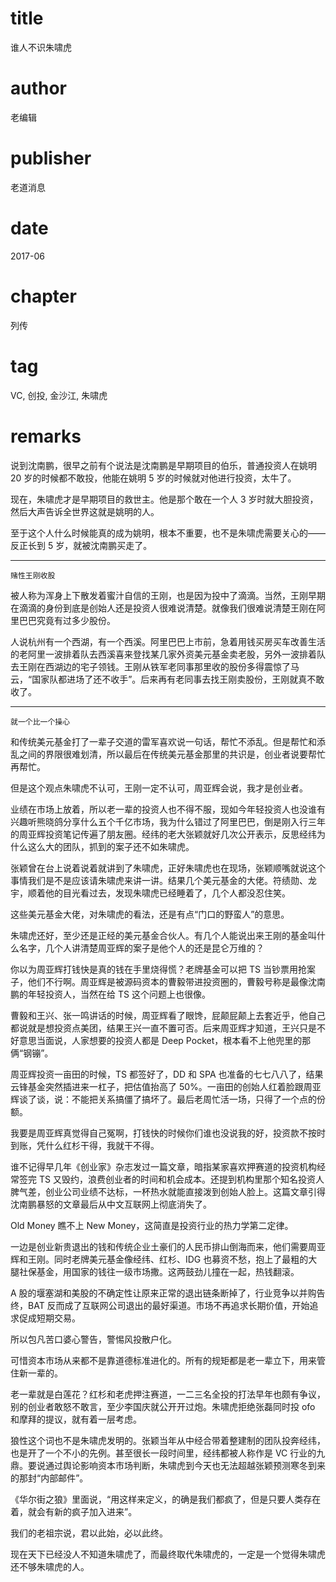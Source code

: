 # title
谁人不识朱啸虎

# author
老编辑

# publisher
老道消息

# date
2017-06

# chapter
列传

# tag
VC, 创投, 金沙江, 朱啸虎

# remarks

说到沈南鹏，很早之前有个说法是沈南鹏是早期项目的伯乐，普通投资人在姚明 20 岁的时候都不敢投，他能在姚明 5 岁的时候就对他进行投资，太牛了。

 

现在，朱啸虎才是早期项目的救世主。他是那个敢在一个人 3 岁时就大胆投资，然后大声告诉全世界这就是姚明的人。

 

至于这个人什么时候能真的成为姚明，根本不重要，也不是朱啸虎需要关心的——反正长到 5 岁，就被沈南鹏买走了。

---

`赌性王刚收股`


被人称为浑身上下散发着蜜汁自信的王刚，也是因为投中了滴滴。当然，王刚早期在滴滴的身份到底是创始人还是投资人很难说清楚。就像我们很难说清楚王刚在阿里巴巴究竟有过多少股份。



人说杭州有一个西湖，有一个西溪。阿里巴巴上市前，急着用钱买房买车改善生活的老阿里一波排着队去西溪喜来登找某几家外资美元基金卖老股，另外一波排着队去王刚在西湖边的宅子领钱。王刚从铁军老同事那里收的股份多得震惊了马云，“国家队都进场了还不收手”。后来再有老同事去找王刚卖股份，王刚就真不敢收了。

---

`就一个比一个操心`


和传统美元基金打了一辈子交道的雷军喜欢说一句话，帮忙不添乱。但是帮忙和添乱之间的界限很难划清，所以最后在传统美元基金那里的共识是，创业者说要帮忙再帮忙。



但是这个观点朱啸虎不认可，王刚一定不认可，周亚辉会说，我才是创业者。


业绩在市场上放着，所以老一辈的投资人也不得不服，现如今年轻投资人也没谁有兴趣听熊晓鸽分享什么五个千亿市场，我为什么错过了阿里巴巴，倒是刚入行三年的周亚辉投资笔记传遍了朋友圈。经纬的老大张颖就好几次公开表示，反思经纬为什么这么大的团队，抓到的案子还不如朱啸虎。



张颖曾在台上说着说着就讲到了朱啸虎，正好朱啸虎也在现场，张颖顺嘴就说这个事情我们是不是应该请朱啸虎来讲一讲。结果几个美元基金的大佬。符绩勋、龙宇，顺着他的目光看过去，发现朱啸虎已经睡着了，几个人都没忍住笑。



这些美元基金大佬，对朱啸虎的看法，还是有点“门口的野蛮人”的意思。


朱啸虎还好，至少还是正经的美元基金合伙人。有几个人能说出来王刚的基金叫什么名字，几个人讲清楚周亚辉的案子是他个人的还是昆仑万维的？



你以为周亚辉打钱快是真的钱在手里烧得慌？老牌基金可以把 TS 当钞票用抢案子，他们不行啊。周亚辉是被源码资本的曹毅带进投资圈的，曹毅号称是最像沈南鹏的年轻投资人，当然在给 TS 这个问题上也很像。



曹毅和王兴、张一鸣讲话的时候，周亚辉看了眼馋，屁颠屁颠上去套近乎，他自己都说就是想投资点美团，结果王兴一直不置可否。后来周亚辉才知道，王兴只是不好意思当面说，人家想要的投资人都是 Deep Pocket，根本看不上他兜里的那俩“钢镚”。



周亚辉投资一亩田的时候，TS 都签好了，DD 和 SPA 也准备的七七八八了，结果云锋基金突然插进来一杠子，把估值抬高了 50%。一亩田的创始人红着脸跟周亚辉谈了谈，说：不能把关系搞僵了搞坏了。最后老周忙活一场，只得了一个点的份额。



我要是周亚辉真觉得自己冤啊，打钱快的时候你们谁也没说我的好，投资款不按时到账，凭什么红杉干得，我就干不得。



谁不记得早几年《创业家》杂志发过一篇文章，暗指某家喜欢押赛道的投资机构经常签完 TS 又毁约，浪费创业者的时间和机会成本。还提到机构里那个知名投资人脾气差，创业公司业绩不达标，一杯热水就能直接泼到创始人脸上。这篇文章引得沈南鹏暴怒的文章最后从中文互联网上彻底消失了。

Old Money 瞧不上 New Money，这简直是投资行业的热力学第二定律。


一边是创业新贵退出的钱和传统企业土豪们的人民币排山倒海而来，他们需要周亚辉和王刚。同时老牌美元基金像经纬、红杉、IDG 也募资不愁，抱上了最粗的大腿社保基金，用国家的钱往一级市场撒。这两鼓劲儿撞在一起，热钱翻滚。



A 股的堰塞湖和美股的不确定性让原来正常的退出链条断掉了，行业竞争以并购告终，BAT 反而成了互联网公司退出的最好渠道。市场不再追求长期价值，开始追求促成短期交易。



所以包凡苦口婆心警告，警惕风投散户化。


可惜资本市场从来都不是靠道德标准进化的。所有的规矩都是老一辈立下，用来管住新一辈的。



老一辈就是白莲花？红杉和老虎押注赛道，一二三名全投的打法早年也颇有争议，别的创业者敢怒不敢言，至少李国庆就公开开过炮。朱啸虎拒绝张磊同时投 ofo 和摩拜的提议，就有着一层考虑。



狼性这个词也不是朱啸虎发明的。张颖当年从中经合带着整建制的团队投奔经纬，也是开了一个不小的先例。甚至很长一段时间里，经纬都被人称作是 VC 行业的九鼎。要说通过舆论影响资本市场判断，朱啸虎到今天也无法超越张颖预测寒冬到来的那封“内部邮件”。



《华尔街之狼》里面说，“用这样来定义，的确是我们都疯了，但是只要人类存在着，就会有新的疯子加入进来”。



我们的老祖宗说，君以此始，必以此终。



现在天下已经没人不知道朱啸虎了，而最终取代朱啸虎的，一定是一个觉得朱啸虎还不够朱啸虎的人。

